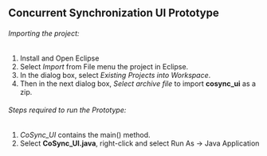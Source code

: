 ## Concurrent Synchronization UI Prototype


###### Importing the project:
1. Install and Open Eclipse
2. Select *Import* from File menu the project in Eclipse.
3. In the dialog box, select *Existing Projects into Workspace*.
4. Then in the next dialog box, *Select archive file* to import **cosync_ui** as a zip.


###### Steps required to run the Prototype:
1. *CoSync_UI* contains the main() method.
2. Select **CoSync_UI.java**, right-click and select Run As -> Java Application
